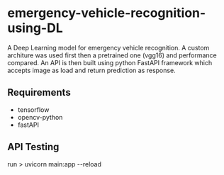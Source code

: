 # emergency-vehicle-recognition-using-DL
A Deep Learning model for emergency vehicle recognition.
A custom architure was used first then a pretrained one (vgg16) and performance compared. An API is then built using python FastAPI framework which accepts image as load and return prediction as response.


## Requirements
- tensorflow
- opencv-python
- fastAPI

## API Testing
run > uvicorn main:app --reload
